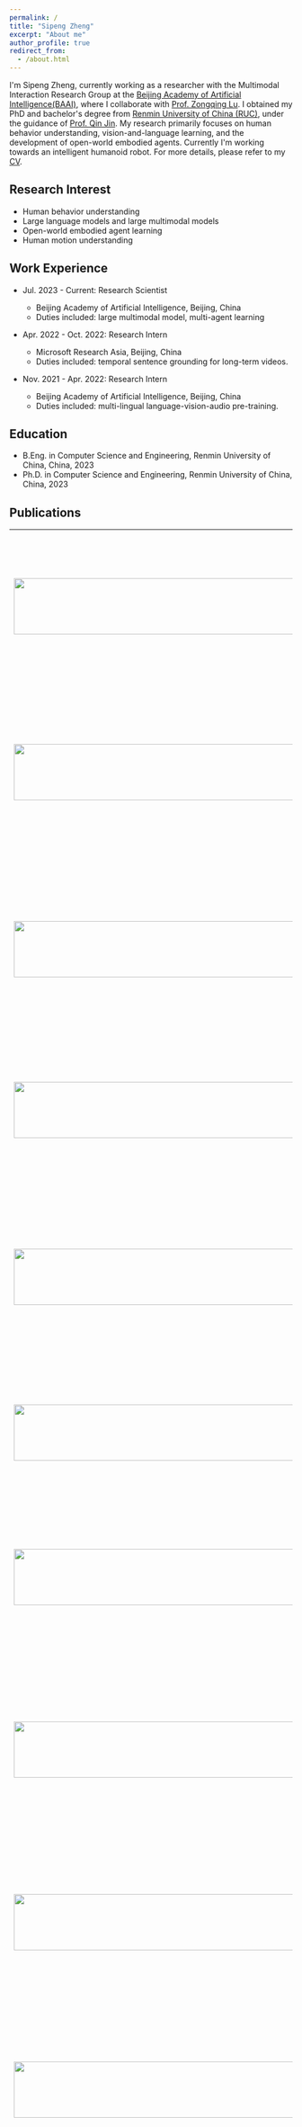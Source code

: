 ```yaml
---
permalink: /
title: "Sipeng Zheng"
excerpt: "About me"
author_profile: true
redirect_from: 
  - /about.html
---
```


I'm Sipeng Zheng, currently working as a researcher with the Multimodal Interaction Research Group at the [Beijing Academy of Artificial Intelligence(BAAI)](https://www.baai.ac.cn), where I collaborate with [Prof. Zongqing Lu](https://z0ngqing.github.io). 
I obtained my PhD and bachelor's degree from [Renmin University of China (RUC)](https://en.ruc.edu.cn), under the guidance of [Prof. Qin Jin](https://www.jin-qin.com). 
My research primarily focuses on human behavior understanding, vision-and-language learning, and the development of open-world embodied agents.
Currently I'm working towards an intelligent humanoid robot.
For more details, please refer to my [CV](http://zhengsipeng.github.io/cv_zsp_en.pdf).


## Research Interest
* Human behavior understanding
* Large language models and large multimodal models
* Open-world embodied agent learning
* Human motion understanding


## Work Experience
* Jul. 2023 - Current: Research Scientist
  * Beijing Academy of Artificial Intelligence, Beijing, China
  * Duties included: large multimodal model, multi-agent learning


* Apr. 2022 - Oct. 2022: Research Intern
  * Microsoft Research Asia, Beijing, China
  * Duties included: temporal sentence grounding for long-term videos.

* Nov. 2021 - Apr. 2022: Research Intern
  * Beijing Academy of Artificial Intelligence, Beijing, China
  * Duties included: multi-lingual language-vision-audio pre-training.


## Education
* B.Eng. in Computer Science and Engineering, Renmin University of China, China, 2023
* Ph.D. in Computer Science and Engineering, Renmin University of China, China, 2023


## Publications
<table border="0" style="border:none; width: 100%;">

<tr style="border: none;">
  <td style="border: none;"> <img src="./images/pubs/videoorin_24.jpg" style="height: 100px; width: 500px;"/></td>
  <td style="border: none;"> 
        <p style="font-size: 15px"><b style="font-size: 18px">VideoOrion: Tokenizing Object Dynamics in Videos</b><br>
        Yicheng Feng$^*$, Yijiang Li$^*$, Wanpeng Zhang, <b>Sipeng Zheng</b>, Zongqing Lu<br>
        arxiv 2024<br>
        [<a target="_blank" href="https://arxiv.org/abs/2411.16156">pdf</a>] 
        </p>
  </td>
</tr>

<tr style="border: none;">
  <td style="border: none;"> <img src="./images/pubs/motion_24.png" style="height: 100px; width: 500px;"/></td>
  <td style="border: none;"> 
        <p style="font-size: 15px"><b style="font-size: 18px">Quo Vadis, Motion Generation? From Large Language Models to Large Motion Models</b><br>
        Ye Wang$^*$, <b>Sipeng Zheng</b>$^*$, Bin Cao, Qianshan Wei, Qin Jin, Zongqing Lu<br>
        arxiv 2024<br>
          [<a target="_blank" href="https://arxiv.org/abs/2410.03311">pdf</a>] 
        [<a target="_blank" href="[https://arxiv.org/abs/2410.03311](http://www.motionbase3d.com">page</a>] 
        </p>
  </td>
</tr>

<tr style="border: none;">
  <td style="border: none;"> <img src="./images/pubs/2dbpe_24.png" style="height: 100px; width: 500px;"/></td>
  <td style="border: none;"> 
        <p style="font-size: 15px"><b style="font-size: 18px">From Pixels to Tokens: Byte-Pair Encoding on Quantized Visual Modalities</b><br>
        Wanpeng Zhang, Zilong Xie, Yicheng Feng, Yijiang Li, Xingrun Xing, <b>Sipeng Zheng</b>, Zongqing Lu<br>
        arxiv 2024<br>
        [<a target="_blank" href="https://arxiv.org/abs/2410.02155">pdf</a>] 
        </p>
  </td>
</tr>


<tr style="border: none;">
  <td style="border: none;"> <img src="./images/pubs/quargpt_24.png" style="height: 100px; width: 500px;"/></td>
  <td style="border: none;"> 
        <p style="font-size: 15px"><b style="font-size: 18px">QuadrupedGPT: Towards a Versatile Quadruped Agent in Open-ended Worlds</b><br>
        Yuting Mei$^*$, Ye Wang$^*$, <b>Sipeng Zheng</b>, Qin Jin<br>
        arxiv 2024<br>
        [<a target="_blank" href="https://arxiv.org/pdf/2406.16578">pdf</a>] 
        [<a target="_blank" href="https://quadruped-hub.github.io/Quadruped-GPT/">page</a>] 
        </p>
  </td>
</tr>


<tr style="border: none;">
  <td style="border: none;"> <img src="./images/pubs/egonce++_24.png" style="height: 100px; width: 500px;"/></td>
  <td style="border: none;"> 
        <p style="font-size: 15px"><b style="font-size: 18px">EgoNCE++: Do Egocentric Video-Language Models Really Understand Hand-Object Interactions?</b><br>
        Boshen Xu, Ziheng Wang, Yang Du, Zhinan Song, <b>Sipeng Zheng</b>, Qin Jin<br>
        arxiv 2024<br>
        [<a target="_blank" href="https://arxiv.org/html/2405.17719v1">pdf</a>] 
        [<a target="_blank" href="https://github.com/xuboshen/egoncepp">code</a>] 
        </p>
  </td>
</tr>

<tr style="border: none;">
  <td style="border: none;"> <img src="./images/pubs/spaformer_24.png" style="height: 100px; width: 500px;"/></td>
  <td style="border: none;"> 
        <p style="font-size: 15px"><b style="font-size: 18px">SPAFormer: Sequential 3D Part Assembly with Transformers</b><br>
        Boshen Xu, <b>Sipeng Zheng</b>, Qin Jin<br>
        3DV 2025<br>
        [<a target="_blank" href="https://arxiv.org/abs/2403.05874">pdf</a>] 
        [<a target="_blank" href="[https://github.com/xuboshen/SPAFormer](https://github.com/xuboshen/SPAFormer)">code</a>] 
        </p>
  </td>
</tr>

<tr style="border: none;">
  <td style="border: none;"> <img src="./images/pubs/unicode_24.png" style="height: 100px; width: 500px;"/></td>
  <td style="border: none;"> 
        <p style="font-size: 15px"><b style="font-size: 18px">UniCode: Learning a Unified Codebook for Multimodal Large Language Models</b><br>
        <b>Sipeng Zheng</b>, Bohan Zhou, Yicheng Feng, Ye Wang, Zongqing Lu<br>
        ECCV 2024<br>
        [<a target="_blank" href="https://arxiv.org/abs/2310.13255">pdf</a>] 
        </p>
  </td>
</tr>



<tr style="border: none;">
  <td style="border: none;"> <img src="./images/pubs/steve_eye_23.png" style="height: 100px; width: 500px;"/></td>
  <td style="border: none;"> 
        <p style="font-size: 15px"><b style="font-size: 18px">Steve-Eye: Equipping LLM-based Embodied Agents with Visual Perception in Open Worlds</b><br>
        <b>Sipeng Zheng</b>, Jiazheng Liu, Yicheng Feng, Zongqing Lu<br>
        ICLR 2024<br>
        [<a target="_blank" href="https://arxiv.org/abs/2310.13255">pdf</a>] 
        [<a target="_blank" href="https://github.com/BAAI-Agents/Steve-Eye">code</a>] 
        [<a target="_blank" href="https://sites.google.com/view/steve-eye">page</a>]
        </p>
  </td>
</tr>

<tr style="border: none;">
  <td style="border: none;"> <img src="./images/pubs/llama_rider_23.png" style="height: 100px; width: 500px;"/></td>
  <td style="border: none;"> 
      <p style="font-size: 15px"><b style="font-size: 18px">LLaMA Rider: Spurring Large Language Models to Explore the Open World</b><br>
        Yicheng Feng, Yuxuan Wang, Jiazheng Liu, <b>Sipeng Zheng</b>, Zongqing Lu<br>
        NAACL 2024
        <br>
          [<a target="_blank" href="https://arxiv.org/abs/2310.08922">pdf</a>] 
          [<a target="_blank" href="https://github.com/PKU-RL/LLaMA-Rider">code</a>] 
      </p>
  </td>
</tr>

<tr style="border: none;">
  <td style="border: none;"> <img src="./images/pubs/mm23_pov.png" width="500px" height="100px"/></td>
  <td style="border: none;"> 
      <p style="font-size: 15px"><b style="font-size: 18px">POV: Prompt-Oriented View-agnostic Learning for Egocentric Hand-Object Interaction in the Multi-view World</b><br>
        Boshen Xu, <b>Sipeng Zheng</b>, Qin Jin<br>
        ACM MM, 2023
      <br>
          [<a target="_blank" href="https://dl.acm.org/doi/10.1145/3581783.3612484">pdf</a>] 
          [<a target="_blank" href="https://github.com/xuboshen/pov_acmmm2023">code</a>]
          [<a target="_blank" href="https://xuboshen.github.io/POV/">page</a>] 
      </p>
  </td>
</tr>

<tr style="border: none;">
  <td style="border: none;"> <img src="./images/pubs/nofrill_23.png" style="height: 100px; width: 500px;"/></td>
  <td style="border: none;"> 
      <p style="font-size: 15px"><b style="font-size: 18px">No-frills Temporal Video Grounding: Multi-Scale Neighboring Attention and Zoom-in Boundary Detection</b><br>
        Qi Zhang, <b>Sipeng Zheng</b>, Qin Jin<br>
        arxiv 2023
      <br>
          [<a target="_blank" href="https://arxiv.org/abs/2307.10567">pdf</a>] 
          [<a target="_blank" href="https://github.com/QiQAng/AwareNet">code</a>]
      </p>
  </td>
</tr>


<tr style="border: none;">
  <td style="border: none;"> <img src="./images/pubs/cvpr23_open.jpg" style="height: 100px; width: 500px;"/></td>
  <td style="border: none;"> 
      <p style="font-size: 15px"><b style="font-size: 18px">Open-Category Human-Object Interaction Pre-Training via Language Modeling Framework</b><br>
        <b>Sipeng Zheng</b>, Boshen Xu, Qin Jin<br>
        CVPR, 2023
      <br>
          [<a target="_blank" href="https://openaccess.thecvf.com/content/CVPR2023/papers/Zheng_Open-Category_Human-Object_Interaction_Pre-Training_via_Language_Modeling_Framework_CVPR_2023_paper.pdf">pdf</a>] 
      </p>
  </td>
</tr>


<tr style="border: none;">
  <td style="border: none;"> <img src="./images/pubs/aaai23_audio.jpg" style="height: 100px; width: 500px;"/></td>
  <td style="border: none;"> 
      <p style="font-size: 15px"><b style="font-size: 18px">Accommodating audio modality in CLIP for multimodal processing</b><br>
        Ludan Ruan, Anwen Hu, Yuqing Song, Lliang Zhang, <b>Sipeng Zheng</b>, Qin Jin<br>
        AAAI, 2023
      <br>
          [<a target="_blank" href="https://ojs.aaai.org/index.php/AAAI/article/view/26153/25925">pdf</a>] 
      </p>
  </td>
</tr>

<tr style="border: none;">
  <td style="border: none;"> <img src="./images/pubs/cvpr22_nlq.jpg" style="height: 100px; width: 500px;"/></td>
  <td style="border: none;"> 
      <p style="font-size: 15px"><b style="font-size: 18px">Anchor-Based Detection for Natural Language Localization in Ego-Centric Videos</b><br>
        <b>Sipeng Zheng</b>, Bei Liu, Jianlong Fu, Wen-Huang Cheng<br>
        IEEC, 2023
      <br>
          [<a target="_blank" href="https://ieeexplore.ieee.org/abstract/document/10043460">pdf</a>] 
          [<a target="_blank" href="https://github.com/QiQAng/AwareNet">code</a>]
      </p>
  </td>
</tr>

<tr style="border: none;">
  <td style="border: none;"> <img src="./images/pubs/eccv22_fewshot.jpg" style="height: 100px; width: 500px;"/></td>
  <td style="border: none;"> 
      <p style="font-size: 15px"><b style="font-size: 18px">Few-shot Action Recognition with Hierarchical Matching and Contrastive Learning</b><br>
        <b>Sipeng Zheng</b>, Shizhe Chen, Qin Jin<br>
        ECCV, 2022
      <br>
          [<a target="_blank" href="https://www.ecva.net/papers/eccv_2022/papers_ECCV/papers/136640293.pdf">pdf</a>] 
          [<a target="_blank" href="https://github.com/zhengsipeng/HCL-FSAR">code</a>]
      </p>
  </td>
</tr>

<tr style="border: none;">
  <td style="border: none;"> <img src="./images/pubs/cvpr22_vrdformer.jpg" style="height: 100px; width: 500px;"/></td>
  <td style="border: none;"> 
      <p style="font-size: 15px"><b style="font-size: 18px">VRDFormer: End-to-end video visual relation detection with transformer</b><br>
        <b>Sipeng Zheng</b>, Shizhe Chen, Qin Jin<br>
        CVPR Oral, 2022
      <br>
          [<a target="_blank" href="https://openaccess.thecvf.com/content/CVPR2022/papers/Zheng_VRDFormer_End-to-End_Video_Visual_Relation_Detection_With_Transformers_CVPR_2022_paper.pdf">pdf</a>] 
          [<a target="_blank" href="https://github.com/zhengsipeng/VRDFormer_VRD">code</a>]
      </p>
  </td>
</tr>

<tr style="border: none;">
  <td style="border: none;"> <img src="./images/pubs/cvpr22_nlq.jpg" style="height: 100px; width: 500px;"/></td>
  <td style="border: none;"> 
      <p style="font-size: 15px"><b style="font-size: 18px">Exploring anchor-based detection for ego4d natural language query</b><br>
        <b>Sipeng Zheng</b>, Qi Zhang, Bei Liu, Qin Jin, Jianlong Fu<br>
        CVPR Workshop, 2022
      <br>
          [<a target="_blank" href="https://arxiv.org/abs/2208.05375">pdf</a>] 
          [<a target="_blank" href="https://github.com/QiQAng/AwareNet">code</a>]
      </p>
  </td>
</tr>

<tr style="border: none;">
  <td style="border: none;"> <img src="./images/pubs/icme20_skeleton.jpg" style="height: 100px; width: 500px;"/></td>
  <td style="border: none;"> 
      <p style="font-size: 15px"><b style="font-size: 18px">Skeleton-based interactive graph network for human object interaction detection</b><br>
        <b>Sipeng Zheng</b>, Shizhe Chen, Qin Jin<br>
        ICME, 2020
      <br>
          [<a target="_blank" href="https://ieeexplore.ieee.org/document/9102755">pdf</a>] 
          [<a target="_blank" href="https://github.com/zhengsipeng/SIGN">code</a>]
      </p>
  </td>
</tr>

<tr style="border: none;">
  <td style="border: none;"> <img src="./images/pubs/mm2019.jpg" style="height: 100px; width: 500px;"/></td>
  <td style="border: none;"> 
      <p style="font-size: 15px"><b style="font-size: 18px">Visual relation detection with multi-level attention</b><br>
        <b>Sipeng Zheng</b>, Shizhe Chen, Qin Jin<br>
        ACM MM, 2019
      <br>
          [<a target="_blank" href="https://dl.acm.org/doi/10.1145/3343031.3350962">pdf</a>] 
      </p>
  </td>
</tr>

<tr style="border: none;">
  <td style="border: none;"> <img src="./images/pubs/mm2019_gc.jpg" style="height: 100px; width: 500px;"/></td>
  <td style="border: none;"> 
      <p style="font-size: 15px"><b style="font-size: 18px">Relation understanding in videos</b><br>
        <b>Sipeng Zheng</b>, Xiangyu Chen, Shizhe Chen, Qin Jin<br>
        ACM MM Grand Challenge, 2019 
      <br>
          [<a target="_blank" href="https://dl.acm.org/doi/10.1145/3343031.3356080">pdf</a>] 
      </p>
  </td>
</tr>

</table>




  
## Awards
* National Scholarship for Ph.D Students.
* 2022 Ranked 3th in CVPR 2022 Ego4D Natural Language Query Challenge.
* 2021 Ranked 3th in NIST TRECVID 2021 Ad-hoc Video Search (AVS) Challenge. (20+ teams)
* 2021 Ranked 4th in CVPR 2021 HOMAGE Scene-graph Generation Challenge.
* 2020 Ranked 2th in ACM MM 2020 Video Relationship Understanding Grand Challenge.
* 2019 Ranked 2nd in ACM MM 2019 Video Relationship Understanding Grand Challenge.
* Best Method Prize in ACM MM 2019 Grand Challenge.
* 2019 First Class Scholarship for Ph.D Students from 2018 to 2021.
* 2015 First Prize in National University Mathematical Modeling Competition of Beijing Area.

## Services
* Conference Reviewer for CVPR, ICCV, ECCV, ACCV, NeurIPS, AAAI, ACM MM, ICME.
* Journal Reviewer for IJCV, TCSVT, TMM, JATS.
